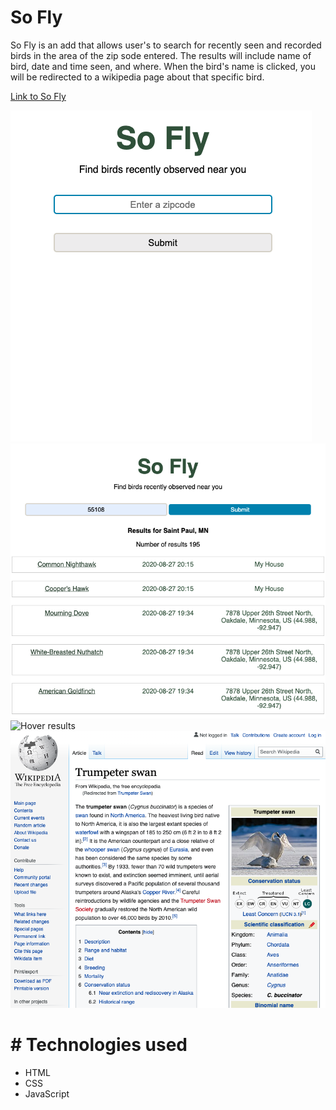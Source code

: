 # So Fly

So Fly is an add that allows user's to search for recently seen and recorded birds in the area of the zip sode entered. The results will include name of bird, date and time seen, and where. When the bird's name is clicked, you will be redirected to a wikipedia page about that specific bird.

[Link to So Fly](kossanr.github.io/api_capstone/)

![Main Page](mainpage.jpg)
![results list](results.jpg)
![Hover results](hover_results.jpg)
![Redirect to Wikipedia](wiki.jpg)

# # Technologies used

- HTML
- CSS
- JavaScript
